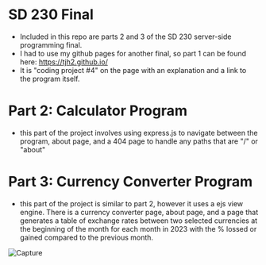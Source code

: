 # SD 230 Final

 - Included in this repo are parts 2 and 3 of the SD 230 server-side programming final.
 - I had to use my github pages for another final, so part 1 can be found here:
   https://tjh2.github.io/
 - It is "coding project #4" on the page with an explanation and a link to the program itself.

# Part 2: Calculator Program
- this part of the project involves using express.js to navigate between the program, about page, and a 404 page to handle any paths that are "/" or "about"


# Part 3: Currency Converter Program
- this part of the project is similar to part 2, however it uses a ejs view engine. There is a currency converter page, about page, and a page that generates a table of exchange rates between two selected currencies at the beginning of the month for each month in 2023 with the % lossed or gained compared to the previous month.
  
![Capture](https://github.com/TJH2/SD-230-Final/assets/82971033/b50cf3b5-dc5a-4333-900b-4f3573a7bc54)
